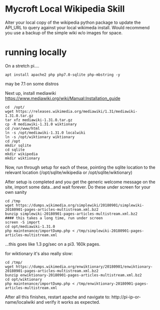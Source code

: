 # Mycroft Local Wikipedia Skill

Alter your local copy of the wikipedia python package to update the API_URL to query against your local wikimeda install.  Would recommend you use a backup of the simple wiki w/o images for space.  

# running locally

On a stretch pi....
```
apt install apache2 php php7.0-sqlite php-mbstring -y

```
may be 7.1 on some distros

Next up, install mediawiki
https://www.mediawiki.org/wiki/Manual:Installation_guide

```
cd  /opt/
wget https://releases.wikimedia.org/mediawiki/1.31/mediawiki-1.31.0.tar.gz
tar xfz mediawiki-1.31.0.tar.gz
cp -R mediawiki-1.31.0 wiktionary
cd /var/www/html
ln -s /opt/mediawiki-1.31.0 localwiki
ln -s /opt/wiktionary wiktionary
cd /opt
mkdir sqlite
cd sqlite
mkdir wikipedia
mkdir wiktionary

```
Now, run through setup for each of these, pointing the sqlite location to the relevant location (/opt/sqlite/wikipedia or /opt/sqlite/wiktionary) 

After setup is completed and you get the generic welcome message on the site, import some data...and wait forever.  Do these under screen for your own sanity

```
cd /tmp
wget https://dumps.wikimedia.org/simplewiki/20180901/simplewiki-20180901-pages-articles-multistream.xml.bz2
bunzip simplewiki-20180901-pages-articles-multistream.xml.bz2
#### this takes a long time, run under screen
screen -S import
cd opt/mediawiki-1.31.0
php maintenance/importDump.php < /tmp/simplewiki-20180901-pages-articles-multistream.xml

```
...this goes like 1.3 pg/sec on a pi3.  160k pages.  

for wiktionary it's also really slow:

```
cd /tmp/
wget https://dumps.wikimedia.org/enwiktionary/20180901/enwiktionary-20180901-pages-articles-multistream.xml.bz2
bunzip enwiktionary-20180901-pages-articles-multistream.xml.bz2
cd opt/wiktionary
php maintenance/importDump.php < /tmp/enwiktionary-20180901-pages-articles-multistream.xml

```
After all this finishes, restart apache and navigate to: http://pi-ip-or-name/localwiki and verify it works as expected.
